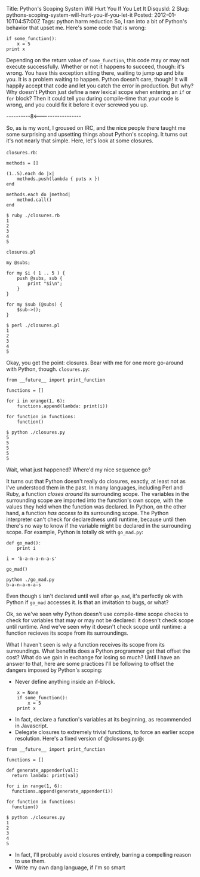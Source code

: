 Title: Python's Scoping System Will Hurt You If You Let It
DisqusId: 2
Slug: pythons-scoping-system-will-hurt-you-if-you-let-it
Posted: 2012-01-10T04:57:00Z
Tags:
    python
    harm reduction
So, I ran into a bit of Python's behavior that upset me. Here's some code that is wrong:

```
if some_function():
    x = 5
print x
```

Depending on the return value of `some_function`, this code may or may not execute successfully. Whether or not it happens to succeed, though: it's wrong. You have this exception sitting there, waiting to jump up and bite you. It is a problem waiting to happen. Python doesn't care, though! It will happily accept that code and let you catch the error in production. But why? Why doesn't Python just define a new lexical scope when entering an `if` or `for` block? Then it could tell you during compile-time that your code is wrong, and you could fix it before it ever screwed you up.

----------8<-----------------

So, as is my wont, I groused on IRC, and the nice people there taught me some surprising and upsetting things about Python's scoping. It turns out it's not nearly that simple. Here, let's look at some closures.

`closures.rb`:

```
methods = []

(1..5).each do |x|
    methods.push(lambda { puts x })
end

methods.each do |method|
    method.call()
end
```

```
$ ruby ./closures.rb
1
2
3
4
5
```

`closures.pl`

```
my @subs;

for my $i ( 1 .. 5 ) {
    push @subs, sub {
        print "$i\n";
    }
}

for my $sub (@subs) {
    $sub->();
}
```

```
$ perl ./closures.pl
1
2
3
4
5
```

Okay, you get the point: closures. Bear with me for one more go-around with Python, though. `closures.py`:

```
from __future__ import print_function

functions = []

for i in xrange(1, 6):
    functions.append(lambda: print(i))

for function in functions:
    function()
```

```
$ python ./closures.py
5
5
5
5
5
```

Wait, what just happened? Where'd my nice sequence go?

It turns out that Python doesn't really do closures, exactly, at least not as I've understood them in the past. In many languages, including Perl and Ruby, a function _closes around_ its surrounding scope. The variables in the surrounding scope are imported into the function's own scope, with the values they held when the function was declared. In Python, on the other hand, a function _has access to_ its surrounding scope. The Python interpreter can't check for declaredness until runtime, because until then there's no way to know if the variable might be declared in the surrounding scope. For example, Python is totally ok with `go_mad.py`:

```
def go_mad():
    print i

i = 'b-a-n-a-n-a-s'

go_mad()
```

```
python ./go_mad.py
b-a-n-a-n-a-s
```

Even though `i` isn't declared until well after `go_mad`, it's perfectly ok with Python if `go_mad` accesses it. Is that an invitation to bugs, or what?

Ok, so we've seen why Python doesn't use compile-time scope checks to check for variables that may or may not be declared: it doesn't check scope until runtime. And we've seen why it doesn't check scope until runtime: a function recieves its scope from its surroundings.

What I haven't seen is _why_ a function receives its scope from its surroundings. What benefits does a Python programmer get that offset the cost? What do we gain in exchange for losing so much? Until I have an answer to that, here are some practices I'll be following to offset the dangers imposed by Python's scoping:

* Never define anything inside an if-block.
```
    x = None
    if some_function():
        x = 5
    print x
```
* In fact, declare a function's variables at its beginning, as recommended in Javascript.
* Delegate closures to extremely trivial functions, to force an earlier scope resolution. Here's a fixed version of @closures.py@:

```
from __future__ import print_function

functions = []

def generate_appender(val):
  return lambda: print(val)

for i in range(1, 6):
  functions.append(generate_appender(i))

for function in functions:
  function()
```

```
$ python ./closures.py
1
2
3
4
5
```

* In fact, I'll probably avoid closures entirely, barring a compelling reason to use them.
* Write my own dang language, if I'm so smart

